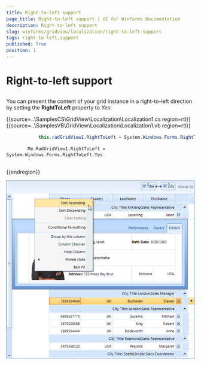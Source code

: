 ```yaml
---
title: Right-to-left support
page_title: Right-to-left support | UI for WinForms Documentation
description: Right-to-left support
slug: winforms/gridview/localization/right-to-left-support
tags: right-to-left,support
published: True
position: 1
---
```


# Right-to-left support



## 

You can present the content of your grid instance in a right-to-left direction by setting the __RightToLeft__ property to *Yes*:

{{source=..\SamplesCS\GridView\Localization\Localization1.cs region=rtl}} 
{{source=..\SamplesVB\GridView\Localization\Localization1.vb region=rtl}} 

````C#
            this.radGridView1.RightToLeft = System.Windows.Forms.RightToLeft.Yes;
````
````VB.NET
        Me.RadGridView1.RightToLeft = System.Windows.Forms.RightToLeft.Yes
        '
````

{{endregion}} 

![gridview-localization-rtl 001](images/gridview-localization-rtl001.png)
